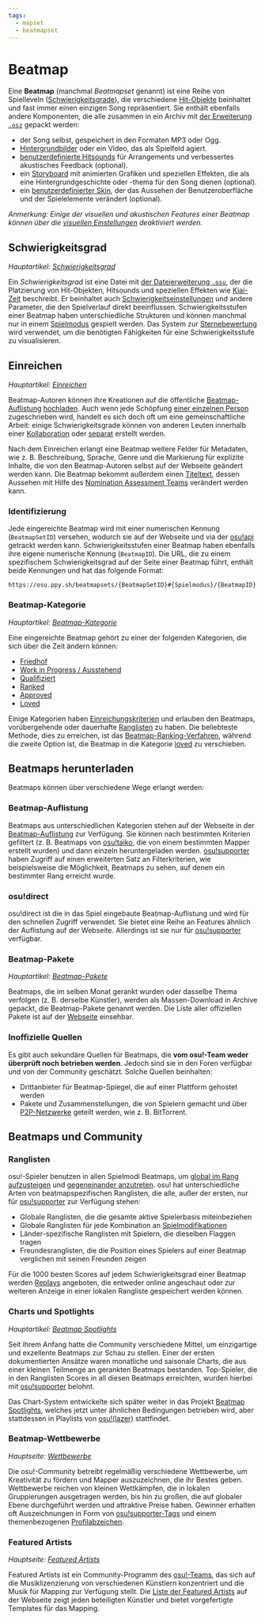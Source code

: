 ```yaml
---
tags:
  - mapset
  - beatmapset
---
```


# Beatmap

Eine **Beatmap** (manchmal *Beatmapset* genannt) ist eine Reihe von Spielleveln ([Schwierigkeitsgrade](#schwierigkeitsgrad)), die verschiedene [Hit-Objekte](/wiki/Gameplay/Hit_object) beinhaltet und fast immer einen einzigen Song repräsentiert. Sie enthält ebenfalls andere Komponenten, die alle zusammen in ein Archiv mit [der Erweiterung `.osz`](/wiki/Client/File_formats/osz_(file_format)) gepackt werden:

- der Song selbst, gespeichert in den Formaten MP3 oder Ogg.
- [Hintergrundbilder](/wiki/Beatmap/Background) oder ein Video, das als Spielfeld agiert.
- [benutzerdefinierte Hitsounds](/wiki/Beatmapping/Hitsound) für Arrangements und verbessertes akustisches Feedback (optional).
- ein [Storyboard](/wiki/Storyboard) mit animierten Grafiken und speziellen Effekten, die als eine Hintergrundgeschichte oder -thema für den Song dienen (optional).
- ein [benutzerdefinierter Skin](/wiki/Skinning), der das Aussehen der Benutzeroberfläche und der Spielelemente verändert (optional).

*Anmerkung: Einige der visuellen und akustischen Features einer Beatmap können über die [visuellen Einstellungen](/wiki/Client/Interface/Visual_settings) deaktiviert werden.*

## Schwierigkeitsgrad

*Hauptartikel: [Schwierigkeitsgrad](/wiki/Beatmap/Difficulty)*

Ein *Schwierigkeitsgrad* ist eine Datei mit [der Dateierweiterung `.osu`](/wiki/Client/File_formats/osu_(file_format)), der die Platzierung von Hit-Objekten, Hitsounds und speziellen Effekten wie [Kiai-Zeit](/wiki/Gameplay/Kiai_time) beschreibt. Er beinhaltet auch [Schwierigkeitseinstellungen](/wiki/Client/Beatmap_editor/Song_setup#difficulty) und andere Parameter, die den Spielverlauf direkt beeinflussen. Schwierigkeitsstufen einer Beatmap haben unterschiedliche Strukturen und können manchmal nur in einem [Spielmodus](/wiki/Game_mode) gespielt werden. Das System zur [Sternebewertung](/wiki/Beatmap/Star_rating) wird verwendet, um die benötigten Fähigkeiten für eine Schwierigkeitsstufe zu visualisieren.

## Einreichen

*Hauptartikel: [Einreichen](/wiki/Beatmapping/Beatmap_submission)*

Beatmap-Autoren können ihre Kreationen auf die öffentliche [Beatmap-Auflistung](https://osu.ppy.sh/beatmapsets) [hochladen](/wiki/Beatmapping/Beatmap_submission). Auch wenn jede Schöpfung [einer einzelnen Person](/wiki/Beatmap/Beatmap_host) zugeschrieben wird, handelt es sich doch oft um eine gemeinschaftliche Arbeit: einige Schwierigkeitsgrade können von anderen Leuten innerhalb einer [Kollaboration](/wiki/Beatmap/Beatmap_collaborations) oder [separat](/wiki/Beatmap/Guest_difficulty) erstellt werden.

Nach dem Einreichen erlangt eine Beatmap weitere Felder für Metadaten, wie z. B. Beschreibung, Sprache, Genre und die Markierung für explizite Inhalte, die von den Beatmap-Autoren selbst auf der Webseite geändert werden kann. Die Beatmap bekommt außerdem einen [Titeltext](/wiki/Beatmap/Title_text), dessen Aussehen mit Hilfe des [Nomination Assessment Teams](/wiki/People/Nomination_Assessment_Team) verändert werden kann.

### Identifizierung

Jede eingereichte Beatmap wird mit einer numerischen Kennung (`BeatmapSetID`) versehen, wodurch sie auf der Webseite und via der [osu!api](/wiki/osu!api) getrackt werden kann. Schwierigkeitsstufen einer Beatmap haben ebenfalls ihre eigene numerische Kennung (`BeatmapID`). Die URL, die zu einem spezifischem Schwierigkeitsgrad auf der Seite einer Beatmap führt, enthält beide Kennungen und hat das folgende Format:

```
https://osu.ppy.sh/beatmapsets/{BeatmapSetID}#{Spielmodus}/{BeatmapID}
```

### Beatmap-Kategorie

*Hauptartikel: [Beatmap-Kategorie](Category)*

Eine eingereichte Beatmap gehört zu einer der folgenden Kategorien, die sich über die Zeit ändern können:

- [Friedhof](Category#graveyard)
- [Work in Progress / Ausstehend](Category#wip-and-pending)
- [Qualifiziert](Category#qualified)
- [Ranked](Category#ranked)
- [Approved](Category#approved)
- [Loved](Category#loved)

Einige Kategorien haben [Einreichungskriterien](/wiki/Ranking_criteria) und erlauben den Beatmaps, vorübergehende oder dauerhafte [Ranglisten](#ranglisten) zu haben. Die beliebteste Methode, dies zu erreichen, ist das [Beatmap-Ranking-Verfahren](/wiki/Beatmap_ranking_procedure), während die zweite Option ist, die Beatmap in die Kategorie [loved](Category#loved) zu verschieben.

## Beatmaps herunterladen

Beatmaps können über verschiedene Wege erlangt werden:

### Beatmap-Auflistung

Beatmaps aus unterschiedlichen Kategorien stehen auf der Webseite in der [Beatmap-Auflistung](https://osu.ppy.sh/beatmapsets) zur Verfügung. Sie können nach bestimmten Kriterien gefiltert (z. B. Beatmaps von [osu!taiko](/wiki/Game_mode/osu!taiko), die von einem bestimmten Mapper erstellt wurden) und dann einzeln heruntergeladen werden. [osu!supporter](/wiki/osu!supporter) haben Zugriff auf einen erweiterten Satz an Filterkriterien, wie beispielsweise die Möglichkeit, Beatmaps zu sehen, auf denen ein bestimmter Rang erreicht wurde.

### osu!direct

osu!direct ist die in das Spiel eingebaute Beatmap-Auflistung und wird für den schnellen Zugriff verwendet. Sie bietet eine Reihe an Features ähnlich der Auflistung auf der Webseite. Allerdings ist sie nur für [osu!supporter](/wiki/osu!supporter) verfügbar.

### Beatmap-Pakete

*Hauptartikel: [Beatmap-Pakete](Packs)*

Beatmaps, die im selben Monat gerankt wurden oder dasselbe Thema verfolgen (z. B. derselbe Künstler), werden als Massen-Download in Archive gepackt, die Beatmap-Pakete genannt werden. Die Liste aller offiziellen Pakete ist auf der [Webseite](https://osu.ppy.sh/beatmaps/packs) einsehbar.

### Inoffizielle Quellen

Es gibt auch sekundäre Quellen für Beatmaps, die **vom osu!-Team weder überprüft noch betrieben werden**. Jedoch sind sie in den Foren verfügbar und von der Community geschätzt. Solche Quellen beinhalten:

- Drittanbieter für Beatmap-Spiegel, die auf einer Plattform gehostet werden
- Pakete und Zusammenstellungen, die von Spielern gemacht und über [P2P-Netzwerke](https://de.wikipedia.org/wiki/Peer-to-Peer) geteilt werden, wie z. B. BitTorrent.

## Beatmaps und Community

### Ranglisten

osu!-Spieler benutzen in allen Spielmodi Beatmaps, um [global im Rang aufzusteigen](/wiki/Performance_points) und [gegeneinander anzutreten](/wiki/Ranking). osu! hat unterschiedliche Arten von beatmapspezifischen Ranglisten, die alle, außer der ersten, nur für [osu!supporter](/wiki/osu!supporter) zur Verfügung stehen:

- Globale Ranglisten, die die gesamte aktive Spielerbasis miteinbeziehen
- Globale Ranglisten für jede Kombination an [Spielmodifikationen](/wiki/Gameplay/Game_modifier)
- Länder-spezifische Ranglisten mit Spielern, die dieselben Flaggen tragen
- Freundesranglisten, die die Position eines Spielers auf einer Beatmap verglichen mit seinen Freunden zeigen

Für die 1000 besten Scores auf jedem Schwierigkeitsgrad einer Beatmap werden [Replays](/wiki/Gameplay/Replay) angeboten, die entweder online angeschaut oder zur weiteren Anzeige in einer lokalen Rangliste gespeichert werden können.

### Charts und Spotlights

*Hauptartikel: [Beatmap Spotlights](/wiki/Beatmap_Spotlights)*

Seit ihrem Anfang hatte die Community verschiedene Mittel, um einzigartige und exzellente Beatmaps zur Schau zu stellen. Einer der ersten dokumentierten Ansätze waren monatliche und saisonale Charts, die aus einer kleinen Teilmenge an gerankten Beatmaps bestanden. Top-Spieler, die in den Ranglisten Scores in all diesen Beatmaps erreichten, wurden hierbei mit [osu!supporter](/wiki/osu!supporter) belohnt.

Das Chart-System entwickelte sich später weiter in das Projekt [Beatmap Spotlights](/wiki/Beatmap_Spotlights), welches jetzt unter ähnlichen Bedingungen betrieben wird, aber stattdessen in Playlists von [osu!(lazer)](/wiki/Client/Release_stream/Lazer) stattfindet.

### Beatmap-Wettbewerbe

*Hauptseite: [Wettbewerbe](/wiki/Contests)*

Die osu!-Community betreibt regelmäßig verschiedene Wettbewerbe, um Kreativität zu fördern und Mapper auszuzeichnen, die ihr Bestes geben. Wettbewerbe reichen von kleinen Wettkämpfen, die in lokalen Gruppierungen ausgetragen werden, bis hin zu großen, die auf globaler Ebene durchgeführt werden und attraktive Preise haben. Gewinner erhalten oft Auszeichnungen in Form von [osu!supporter-Tags](/wiki/osu!supporter) und einem themenbezogenen [Profilabzeichen](/wiki/Community/Profile_badge).

### Featured Artists

*Hauptseite: [Featured Artists](/wiki/People/Featured_Artists)*

Featured Artists ist ein Community-Programm des [osu!-Teams](/wiki/People/osu!_team), das sich auf die Musiklizenzierung von verschiedenen Künstlern konzentriert und die Musik für Mapping zur Verfügung stellt. Die [Liste der Featured Artists](https://osu.ppy.sh/beatmaps/artists) auf der Webseite zeigt jeden beteiligten Künstler und bietet vorgefertigte Templates für das Mapping.
